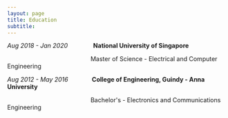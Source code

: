 ```yaml
---
layout: page
title: Education
subtitle: 
---
```



  

 *Aug 2018 - Jan 2020*&nbsp;&nbsp;&nbsp;&nbsp;&nbsp;&nbsp;&nbsp;&nbsp;&nbsp;&nbsp;&nbsp;&nbsp;&nbsp;&nbsp; **National University of Singapore**
 
 &nbsp;&nbsp;&nbsp;&nbsp;&nbsp;&nbsp;&nbsp;&nbsp;&nbsp;&nbsp;&nbsp;&nbsp;&nbsp;&nbsp;&nbsp;&nbsp;&nbsp;&nbsp;&nbsp;&nbsp;&nbsp;&nbsp;&nbsp;&nbsp;&nbsp;&nbsp;&nbsp;&nbsp;&nbsp;&nbsp;&nbsp;&nbsp;&nbsp;&nbsp;&nbsp;&nbsp;&nbsp;&nbsp;&nbsp;&nbsp;&nbsp;&nbsp;&nbsp;&nbsp;&nbsp;&nbsp;&nbsp;&nbsp;&nbsp;Master of Science - Electrical and Computer Engineering                               
                                      
 *Aug 2012 - May 2016*&nbsp;&nbsp;&nbsp;&nbsp;&nbsp;&nbsp;&nbsp;&nbsp;&nbsp;&nbsp;&nbsp;&nbsp;&nbsp; **College of Engineering, Guindy - Anna University**
 
 &nbsp;&nbsp;&nbsp;&nbsp;&nbsp;&nbsp;&nbsp;&nbsp;&nbsp;&nbsp;&nbsp;&nbsp;&nbsp;&nbsp;&nbsp;&nbsp;&nbsp;&nbsp;&nbsp;&nbsp;&nbsp;&nbsp;&nbsp;&nbsp;&nbsp;&nbsp;&nbsp;&nbsp;&nbsp;&nbsp;&nbsp;&nbsp;&nbsp;&nbsp;&nbsp;&nbsp;&nbsp;&nbsp;&nbsp;&nbsp;&nbsp;&nbsp;&nbsp;&nbsp;&nbsp;&nbsp;&nbsp;&nbsp;&nbsp;Bachelor's - Electronics and Communications Engineering
                                            
                                        
